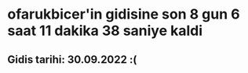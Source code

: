 # ofarukbicer'in gidisine son 8 gun 6 saat 11 dakika 38 saniye kaldi

## Gidis tarihi: 30.09.2022 :(